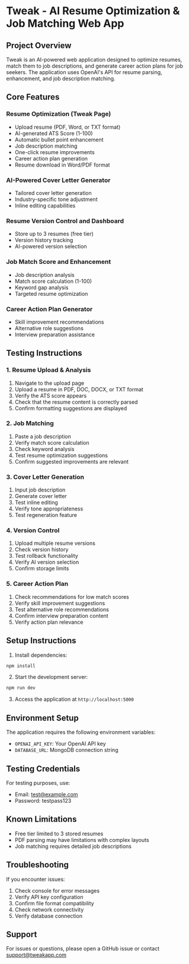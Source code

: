 
# Tweak - AI Resume Optimization & Job Matching Web App

## Project Overview
Tweak is an AI-powered web application designed to optimize resumes, match them to job descriptions, and generate career action plans for job seekers. The application uses OpenAI's API for resume parsing, enhancement, and job description matching.

## Core Features

### Resume Optimization (Tweak Page)
- Upload resume (PDF, Word, or TXT format)
- AI-generated ATS Score (1-100)
- Automatic bullet point enhancement
- Job description matching
- One-click resume improvements
- Career action plan generation
- Resume download in Word/PDF format

### AI-Powered Cover Letter Generator
- Tailored cover letter generation
- Industry-specific tone adjustment
- Inline editing capabilities

### Resume Version Control and Dashboard
- Store up to 3 resumes (free tier)
- Version history tracking
- AI-powered version selection

### Job Match Score and Enhancement
- Job description analysis
- Match score calculation (1-100)
- Keyword gap analysis
- Targeted resume optimization

### Career Action Plan Generator
- Skill improvement recommendations
- Alternative role suggestions
- Interview preparation assistance

## Testing Instructions

### 1. Resume Upload & Analysis
1. Navigate to the upload page
2. Upload a resume in PDF, DOC, DOCX, or TXT format
3. Verify the ATS score appears
4. Check that the resume content is correctly parsed
5. Confirm formatting suggestions are displayed

### 2. Job Matching
1. Paste a job description
2. Verify match score calculation
3. Check keyword analysis
4. Test resume optimization suggestions
5. Confirm suggested improvements are relevant

### 3. Cover Letter Generation
1. Input job description
2. Generate cover letter
3. Test inline editing
4. Verify tone appropriateness
5. Test regeneration feature

### 4. Version Control
1. Upload multiple resume versions
2. Check version history
3. Test rollback functionality
4. Verify AI version selection
5. Confirm storage limits

### 5. Career Action Plan
1. Check recommendations for low match scores
2. Verify skill improvement suggestions
3. Test alternative role recommendations
4. Confirm interview preparation content
5. Verify action plan relevance

## Setup Instructions

1. Install dependencies:
```bash
npm install
```

2. Start the development server:
```bash
npm run dev
```

3. Access the application at `http://localhost:5000`

## Environment Setup
The application requires the following environment variables:
- `OPENAI_API_KEY`: Your OpenAI API key
- `DATABASE_URL`: MongoDB connection string

## Testing Credentials
For testing purposes, use:
- Email: test@example.com
- Password: testpass123

## Known Limitations
- Free tier limited to 3 stored resumes
- PDF parsing may have limitations with complex layouts
- Job matching requires detailed job descriptions

## Troubleshooting
If you encounter issues:
1. Check console for error messages
2. Verify API key configuration
3. Confirm file format compatibility
4. Check network connectivity
5. Verify database connection

## Support
For issues or questions, please open a GitHub issue or contact support@tweakapp.com
